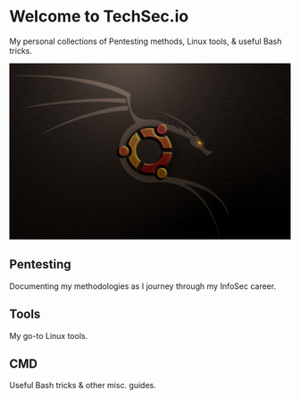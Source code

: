 # Welcome to TechSec.io

My personal collections of Pentesting methods, Linux tools, & useful Bash tricks.

![Screenshot](img/kalibuntu.jpg)

## Pentesting

Documenting my methodologies as I journey through my InfoSec career.

## Tools

My go-to Linux tools.

## CMD

Useful Bash tricks & other misc. guides.
